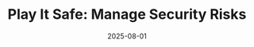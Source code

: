 ---
title: "Play It Safe: Manage Security Risks"
title_es: "Juega Seguro: Gestiona Riesgos de Seguridad"
issuer: "Google"
issuer_es: "Google"
date: "2025-08-01"
category: "Cybersecurity"
category_es: "Ciberseguridad"
type: "certification"
type_es: "certificación"
credential_id: "OI8BN8AQIS6S"
credential_url: "https://www.coursera.org/account/accomplishments/verify/OI8BN8AQIS6S"
pdf_url: "/certificates/pdf/Google_Play_It_Safe_Manage_Security_Risks.pdf"
image: "/certificates/img/Google_Play_It_Safe_Manage_Security_Risks.webp"
description: "This course, the second in the Google Cybersecurity Certificate, deepens the understanding of security frameworks, controls, and risk management. Learners study the CISSP security domains, the CIA triad (Confidentiality, Integrity, Availability), the NIST Cybersecurity Framework, and how to use SIEM tools to analyze data and respond to threats."
description_es: "Este curso, el segundo del Certificado de Ciberseguridad de Google, profundiza en la comprensión de los marcos de seguridad, controles y gestión de riesgos. Los estudiantes estudian los dominios de seguridad CISSP, la tríada CIA (Confidencialidad, Integridad, Disponibilidad), el Marco de Ciberseguridad del NIST y cómo usar herramientas SIEM para analizar datos y responder a amenazas."
skills: ["Risk Management","Security Controls","NIST Cybersecurity Framework","CIA Triad","Vulnerability Management","Threat Management","SIEM","Security Audits","CISSP Domains","OWASP"]
featured: true
duration: "9 hours"
duration_es: "9 horas"
study_hours: "9 hours 15 minutes (approximately)"
study_hours_es: "9 horas 15 minutos (aproximadamente)"
content_covered: [
  "Security Domains and Key Cybersecurity Concepts (CISSP)",
  "Identification of Threats, Risks, and Vulnerabilities",
  "Security Frameworks and Controls (CIA Triad, NIST Cybersecurity Framework, OWASP)",
  "Introduction to Cybersecurity Tools (SIEM)",
  "Using Playbooks and Conducting Security Audits"
]
content_covered_es: [
  "Dominios de Seguridad y Conceptos Clave de Ciberseguridad (CISSP)",
  "Identificación de Amenazas, Riesgos y Vulnerabilidades",
  "Marcos y Controles de Seguridad (Tríada CIA, Marco de Ciberseguridad NIST, OWASP)",
  "Introducción a las Herramientas de Ciberseguridad (SIEM)",
  "Uso de Playbooks y Realización de Auditorías de Seguridad"
]
learning_outcomes: [
  "Identify common threats, risks, and vulnerabilities to business operations.",
  "Comprehend the purpose of security frameworks and controls.",
  "Describe the CIA triad (Confidentiality, Integrity, and Availability).",
  "Use SIEM dashboards to identify and respond to security events.",
  "Apply playbooks to respond to identified threats and conduct a security audit."
]
learning_outcomes_es: [
  "Identificar amenazas, riesgos y vulnerabilidades comunes en las operaciones empresariales.",
  "Comprender el propósito de los marcos y controles de seguridad.",
  "Describir la tríada CIA (Confidencialidad, Integridad y Disponibilidad).",
  "Utilizar paneles SIEM para identificar y responder a eventos de seguridad.",
  "Aplicar playbooks para responder a amenazas identificadas y realizar una auditoría de seguridad."
]
---